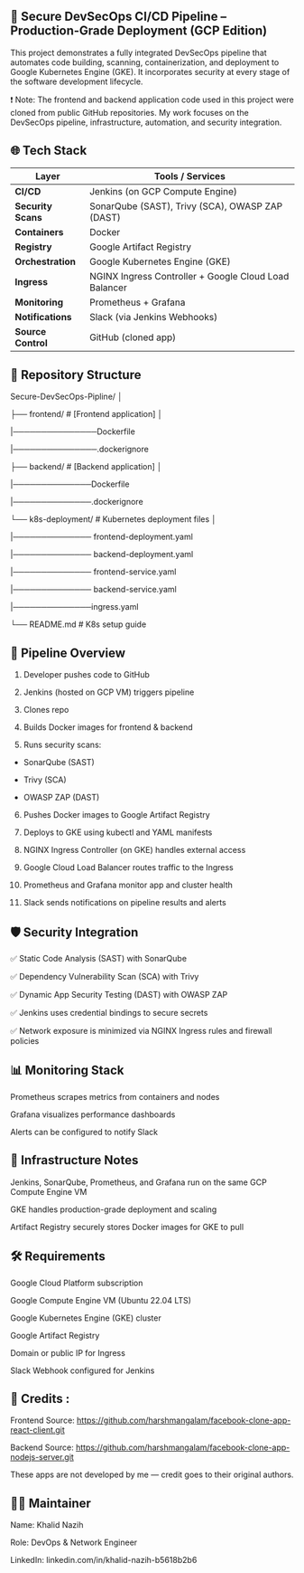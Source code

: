 ## 🔐 Secure DevSecOps CI/CD Pipeline – Production-Grade Deployment (GCP Edition)
This project demonstrates a fully integrated DevSecOps pipeline that automates code building, scanning, containerization, and deployment to Google Kubernetes Engine (GKE). It incorporates security at every stage of the software development lifecycle.

❗ Note: The frontend and backend application code used in this project were cloned from public GitHub repositories. My work focuses on the DevSecOps pipeline, infrastructure, automation, and security integration.

## 🌐 Tech Stack

| Layer           | Tools / Services                                                               |
|----------------|----------------------------------------------------------------------------------|
| **CI/CD**       | Jenkins (on GCP Compute Engine)                                                 |
| **Security Scans** | SonarQube (SAST), Trivy (SCA), OWASP ZAP (DAST)                             |
| **Containers**   | Docker                                                                         |
| **Registry**     | Google Artifact Registry                                                       |
| **Orchestration**| Google Kubernetes Engine (GKE)                                                 |
| **Ingress**      | NGINX Ingress Controller + Google Cloud Load Balancer                         |
| **Monitoring**   | Prometheus + Grafana                                                           |
| **Notifications**| Slack (via Jenkins Webhooks)                                                   |
| **Source Control**| GitHub (cloned app)                                                          |


## 📁 Repository Structure

Secure-DevSecOps-Pipline/
│

├── frontend/ # [Frontend application]
│

 |───────────────Dockerfile
 
 |───────────────.dockerignore
 
├── backend/ # [Backend application]
│

 |──────────────Dockerfile
 
 |──────────────.dockerignore
 
└── k8s-deployment/ # Kubernetes deployment files
│

 |────────────── frontend-deployment.yaml

 |────────────── backend-deployment.yaml

 |────────────── frontend-service.yaml

 |────────────── backend-service.yaml

 |──────────────ingress.yaml

└── README.md # K8s setup guide
## 🔄 Pipeline Overview


1) Developer pushes code to GitHub


2) Jenkins (hosted on GCP VM) triggers pipeline


3) Clones repo


4) Builds Docker images for frontend & backend


5) Runs security scans:


 - SonarQube (SAST)


 - Trivy (SCA)


 - OWASP ZAP (DAST)


6) Pushes Docker images to Google Artifact Registry


7) Deploys to GKE using kubectl and YAML manifests


8) NGINX Ingress Controller (on GKE) handles external access


9) Google Cloud Load Balancer routes traffic to the Ingress


10) Prometheus and Grafana monitor app and cluster health


11) Slack sends notifications on pipeline results and alerts


## 🛡️ Security Integration

✅ Static Code Analysis (SAST) with SonarQube

✅ Dependency Vulnerability Scan (SCA) with Trivy

✅ Dynamic App Security Testing (DAST) with OWASP ZAP

✅ Jenkins uses credential bindings to secure secrets

✅ Network exposure is minimized via NGINX Ingress rules and firewall policies


## 📊 Monitoring Stack

Prometheus scrapes metrics from containers and nodes

Grafana visualizes performance dashboards

Alerts can be configured to notify Slack


## 🔧 Infrastructure Notes

Jenkins, SonarQube, Prometheus, and Grafana run on the same GCP Compute Engine VM

GKE handles production-grade deployment and scaling

Artifact Registry securely stores Docker images for GKE to pull


## 🛠️ Requirements

Google Cloud Platform subscription

Google Compute Engine VM (Ubuntu 22.04 LTS)

Google Kubernetes Engine (GKE) cluster

Google Artifact Registry

Domain or public IP for Ingress

Slack Webhook configured for Jenkins


## 🙏 Credits :

Frontend Source: https://github.com/harshmangalam/facebook-clone-app-react-client.git

Backend Source: https://github.com/harshmangalam/facebook-clone-app-nodejs-server.git

These apps are not developed by me — credit goes to their original authors.


## 👨‍💻 Maintainer

Name: Khalid Nazih

Role: DevOps & Network Engineer

LinkedIn: linkedin.com/in/khalid-nazih-b5618b2b6

